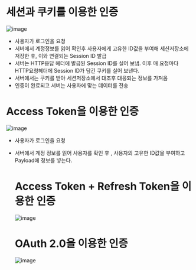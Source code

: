 # 세션과 쿠키를 이용한 인증
![image](https://github.com/mini-aron/IL/assets/105274015/95b715b7-5429-47f3-aff7-ac521a7318df)
+ 사용자가 로그인을 요청
+ 서버에서 계정정보를 읽어 확인후 사용자에게 고유한 ID값을 부여해 세션저장소에 저장한 후, 이와 연결되는 Session ID 발급
+ 서버는 HTTP응답 헤더에 발급된 Session ID를 실어 보냄. 이후 매 요청마다 HTTP요청헤더에 Session ID가 담긴 쿠키를 실어 보낸다.
+ 서버에서는 쿠키를 받아 세션저장소에서 대조후 대응되는 정보를 가져옴
+ 인증이 완료되고 서버는 사용자에 맞는 데이터를 전송

# Access Token을 이용한 인증

![image](https://github.com/mini-aron/IL/assets/105274015/8b7f70e2-716a-4e59-b2e6-593ba5ce216f)
+ 사용자가 로그인을 요청
+ 서버에서 계정 정보를 읽어 사용자를 확인 후 , 사용자의 고유한 ID값을 부여하고 Payload에 정보를 넣는다.

  # Access Token + Refresh Token을 이용한 인증
  ![image](https://github.com/mini-aron/IL/assets/105274015/43ca4ed4-a77d-426f-a8ad-48045552beeb)

  # OAuth 2.0을 이용한 인증

  ![image](https://github.com/mini-aron/IL/assets/105274015/52ad46f8-864b-441b-ac9c-3010d29adc46)
